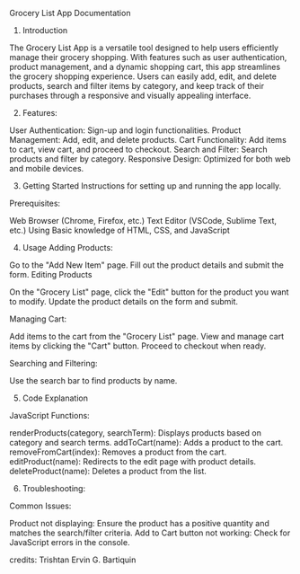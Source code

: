 Grocery List App Documentation
1. Introduction

The Grocery List App is a versatile tool designed to help users efficiently manage their grocery shopping. With features such as user authentication, product management, and a dynamic shopping cart, this app streamlines the grocery shopping experience. Users can easily add, edit, and delete products, search and filter items by category, and keep track of their purchases through a responsive and visually appealing interface.

2. Features:

User Authentication: Sign-up and login functionalities.
Product Management: Add, edit, and delete products.
Cart Functionality: Add items to cart, view cart, and proceed to checkout.
Search and Filter: Search products and filter by category.
Responsive Design: Optimized for both web and mobile devices.

3. Getting Started
Instructions for setting up and running the app locally.

Prerequisites:

Web Browser (Chrome, Firefox, etc.)
Text Editor (VSCode, Sublime Text, etc.)
 Using Basic knowledge of HTML, CSS, and JavaScript


4.  Usage
Adding Products:

Go to the "Add New Item" page.
Fill out the product details and submit the form.
Editing Products

On the "Grocery List" page, click the "Edit" button for the product you want to modify.
Update the product details on the form and submit.

Managing Cart:

Add items to the cart from the "Grocery List" page.
View and manage cart items by clicking the "Cart" button.
Proceed to checkout when ready.

Searching and Filtering:

Use the search bar to find products by name.

5. Code Explanation
   
  JavaScript Functions:

renderProducts(category, searchTerm): Displays products based on category and search terms.
addToCart(name): Adds a product to the cart.
removeFromCart(index): Removes a product from the cart.
editProduct(name): Redirects to the edit page with product details.
deleteProduct(name): Deletes a product from the list.

6.  Troubleshooting:

Common Issues:

Product not displaying: Ensure the product has a positive quantity and matches the search/filter criteria.
Add to Cart button not working: Check for JavaScript errors in the console.


credits: Trishtan Ervin G. Bartiquin
